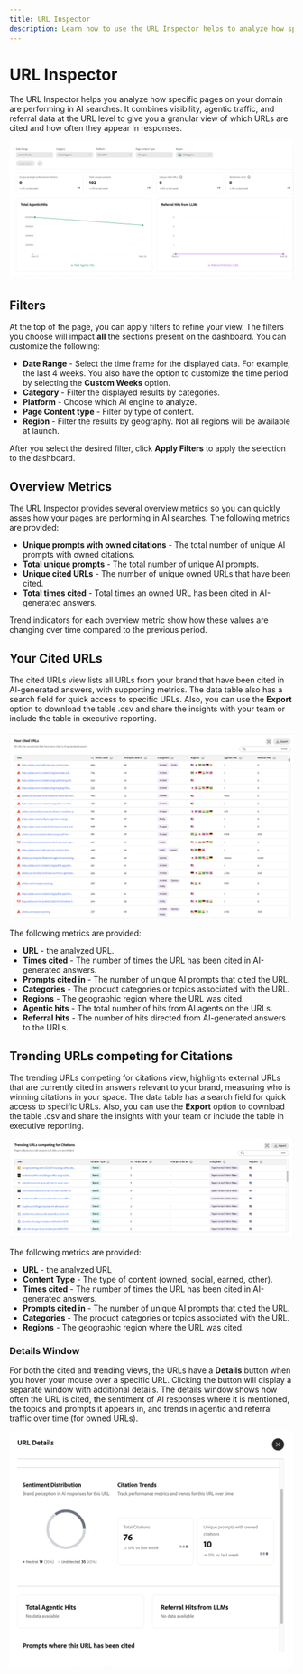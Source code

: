 ```yaml
---
title: URL Inspector
description: Learn how to use the URL Inspector helps to analyze how specific pages on your domain are performing in AI searches.
---
```


# URL Inspector

The URL Inspector helps you analyze how specific pages on your domain are performing in AI searches. It combines visibility, agentic traffic, and referral data at the URL level to give you a granular view of which URLs are cited and how often they appear in responses.

![URL Inspector](/help/dashboards/assets/url-insp.png)

## Filters

At the top of the page, you can apply filters to refine your view. The filters you choose will impact **all** the sections present on the dashboard. You can customize the following:

* **Date Range** - Select the time frame for the displayed data. For example, the last 4 weeks. You also have the option to customize the time period by selecting the **Custom Weeks** option.
* **Category** - Filter the displayed results by categories.
* **Platform** - Choose which AI engine to analyze.
* **Page Content type** - Filter by type of content.
* **Region** - Filter the results by geography. Not all regions will be available at launch.

After you select the desired filter, click **Apply Filters** to apply the selection to the dashboard.

## Overview Metrics

The URL Inspector provides several overview metrics so you can quickly asses how your pages are performing in AI searches. The following metrics are provided:

* **Unique prompts with owned citations** - The total number of unique AI prompts with owned citations.
* **Total unique prompts** - The total number of unique AI prompts.
* **Unique cited URLs** - The number of unique owned URLs that have been cited.
* **Total times cited** - Total times an owned URL has been cited in AI-generated answers.
<!-- * **Total agentic hits** - The total number of hits from AI agents on your URLs.
* **Referral hits from LLMs** - The total number of hits directed from AI-generated answers to your URLs.-->

Trend indicators for each overview metric show how these values are changing over time compared to the previous period.

## Your Cited URLs

The cited URLs view lists all URLs from your brand that have been cited in AI-generated answers, with supporting metrics. The data table also has a search field for quick access to specific URLs. Also, you can use the **Export** option to download the table .csv and share the insights with your team or include the table in executive reporting.

![Cited URLs](/help/dashboards/assets/cited-urls.png)

The following metrics are provided:

* **URL** - the analyzed URL.
* **Times cited** - The number of times the URL has been cited in AI-generated answers.
* **Prompts cited in** - The number of unique AI prompts that cited the URL.
* **Categories** - The product categories or topics associated with the URL.
* **Regions** - The geographic region where the URL was cited.
* **Agentic hits** - The total number of hits from AI agents on the URLs.
* **Referral hits** - The number of hits directed from AI-generated answers to the URLs.

## Trending URLs competing for Citations

The trending URLs competing for citations view, highlights external URLs that are currently cited in answers relevant to your brand, measuring who is winning citations in your space. The data table has a search field for quick access to specific URLs. Also, you can use the **Export** option to download the table .csv and share the insights with your team or include the table in executive reporting.

![Trending URLs competing for Citations](/help/dashboards/assets/trend-url.png)

The following metrics are provided:

* **URL** - the analyzed URL
* **Content Type** - The type of content (owned, social, earned, other).
* **Times cited** - The number of times the URL has been cited in AI-generated answers.
* **Prompts cited in** - The number of unique AI prompts that cited the URL.
* **Categories** - The product categories or topics associated with the URL.
* **Regions** - The geographic region where the URL was cited.

### Details Window

For both the cited and trending views, the URLs have a **Details** button when you hover your mouse over a specific URL. Clicking the button will display a separate window with additional details. The details window shows how often the URL is cited, the sentiment of AI responses where it is mentioned, the topics and prompts it appears in, and trends in agentic and referral traffic over time (for owned URLs).

![Details Window](/help/dashboards/assets/details-url.png)
